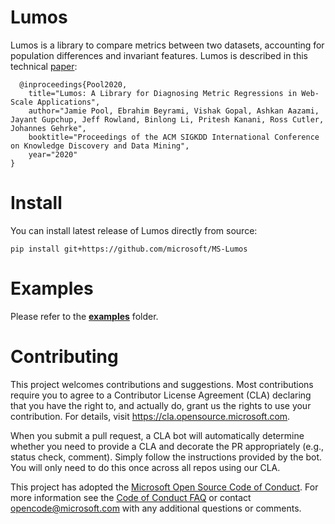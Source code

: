 # Lumos
Lumos is a library to compare metrics between two datasets, accounting for population differences and invariant features. Lumos is described in this technical [paper](https://arxiv.org/pdf/2006.12793.pdf):

```
  @inproceedings{Pool2020,
	title="Lumos: A Library for Diagnosing Metric Regressions in Web-Scale Applications",
	author="Jamie Pool, Ebrahim Beyrami, Vishak Gopal, Ashkan Aazami, Jayant Gupchup, Jeff Rowland, Binlong Li, Pritesh Kanani, Ross Cutler, Johannes Gehrke",
	booktitle="Proceedings of the ACM SIGKDD International Conference on Knowledge Discovery and Data Mining",
	year="2020"
}
```

# Install
You can install latest release of Lumos directly from source:
```
pip install git+https://github.com/microsoft/MS-Lumos
```

# Examples
Please refer to the [**examples**](examples) folder.

# Contributing

This project welcomes contributions and suggestions.  Most contributions require you to agree to a
Contributor License Agreement (CLA) declaring that you have the right to, and actually do, grant us
the rights to use your contribution. For details, visit https://cla.opensource.microsoft.com.

When you submit a pull request, a CLA bot will automatically determine whether you need to provide
a CLA and decorate the PR appropriately (e.g., status check, comment). Simply follow the instructions
provided by the bot. You will only need to do this once across all repos using our CLA.

This project has adopted the [Microsoft Open Source Code of Conduct](https://opensource.microsoft.com/codeofconduct/).
For more information see the [Code of Conduct FAQ](https://opensource.microsoft.com/codeofconduct/faq/) or
contact [opencode@microsoft.com](mailto:opencode@microsoft.com) with any additional questions or comments.
